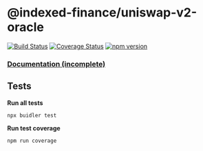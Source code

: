 # @indexed-finance/uniswap-v2-oracle

[![Build Status](https://api.travis-ci.com/indexed-finance/uniswap-v2-oracle.svg?branch=master)](https://travis-ci.com/github/indexed-finance/uniswap-v2-oracle)
[![Coverage Status](https://coveralls.io/repos/github/indexed-finance/uniswap-v2-oracle/badge.svg?branch=master)](https://coveralls.io/github/indexed-finance/uniswap-v2-oracle?branch=master)
[![npm version](https://badge.fury.io/js/%40indexed-finance%2Funiswap-v2-oracle.svg)](https://badge.fury.io/js/%40indexed-finance%2Funiswap-v2-oracle)

### [Documentation (incomplete)](https://docs.indexed.finance/indexed-finance-docs/smart-contracts/indexeduniswapv2oracle)

## Tests

**Run all tests**

`npx buidler test`

**Run test coverage**

`npm run coverage`